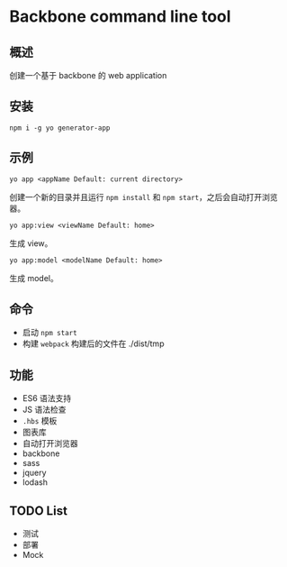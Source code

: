 # Backbone command line tool
## 概述
创建一个基于 backbone 的 web application

## 安装
`npm i -g yo generator-app`

## 示例
`yo app <appName Default: current directory>`

创建一个新的目录并且运行 `npm install` 和 `npm start`，之后会自动打开浏览器。

`yo app:view <viewName Default: home>`

生成 view。

`yo app:model <modelName Default: home>`

生成 model。

## 命令
* 启动 `npm start`
* 构建 `webpack` 构建后的文件在 ./dist/tmp


## 功能
* ES6 语法支持
* JS 语法检查
* `.hbs` 模板
* 图表库
* 自动打开浏览器
* backbone
* sass
* jquery
* lodash

## TODO List
* 测试
* 部署
* Mock
